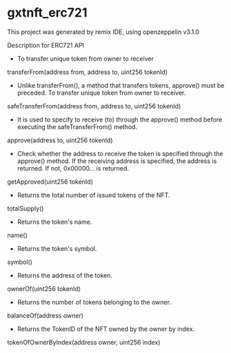 # gxtnft_erc721
This project was generated by remix IDE, using openzeppelin v3.1.0

Description for ERC721 API

- To transfer unique token from owner to receiver

transferFrom(address from, address to, uint256 tokenId)

- Unlike transferFrom(), a method that transfers tokens, approve() must be preceded.
To transfer unique token from owner to receiver.

safeTransferFrom(address from, address to, uint256 tokenId)

- It is used to specify to receive (to) through the approve() method before executing the safeTransferFrom() method.

approve(address to, uint256 tokenId)

- Check whether the address to receive the token is specified through the approve() method.
If the receiving address is specified, the address is returned. If not, 0x00000... is returned.

getApproved(uint256 tokenId)

- Returns the total number of issued tokens of the NFT.

totalSupply()

- Returns the token's name.

name()

- Returns the token's symbol.

symbol()

- Returns the address of the token.

ownerOf(uint256 tokenId)

- Returns the number of tokens belonging to the owner.

balanceOf(address owner)

- Returns the TokenID of the NFT owned by the owner by index.

tokenOfOwnerByIndex(address owner, uint256 index)